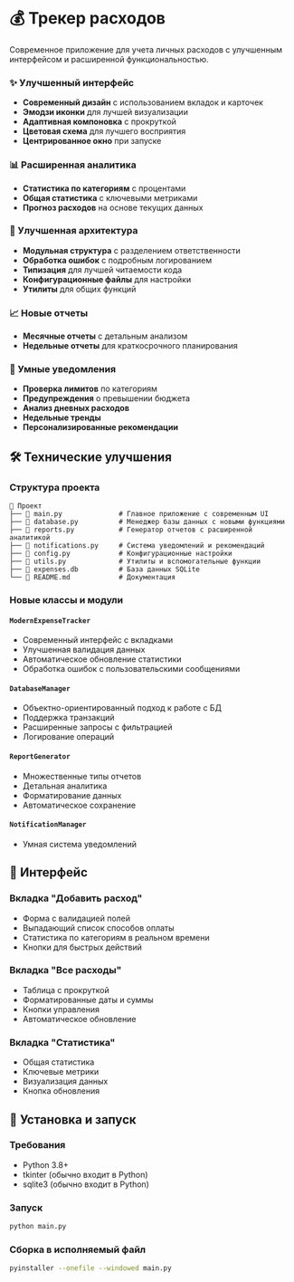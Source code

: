 # 💰 Трекер расходов

Современное приложение для учета личных расходов с улучшенным интерфейсом и расширенной функциональностью.

### ✨ Улучшенный интерфейс
- **Современный дизайн** с использованием вкладок и карточек
- **Эмодзи иконки** для лучшей визуализации
- **Адаптивная компоновка** с прокруткой
- **Цветовая схема** для лучшего восприятия
- **Центрированное окно** при запуске

### 📊 Расширенная аналитика
- **Статистика по категориям** с процентами
- **Общая статистика** с ключевыми метриками
- **Прогноз расходов** на основе текущих данных

### 🔧 Улучшенная архитектура
- **Модульная структура** с разделением ответственности
- **Обработка ошибок** с подробным логированием
- **Типизация** для лучшей читаемости кода
- **Конфигурационные файлы** для настройки
- **Утилиты** для общих функций

### 📈 Новые отчеты
- **Месячные отчеты** с детальным анализом
- **Недельные отчеты** для краткосрочного планирования


### 🔔 Умные уведомления
- **Проверка лимитов** по категориям
- **Предупреждения** о превышении бюджета
- **Анализ дневных расходов**
- **Недельные тренды**
- **Персонализированные рекомендации**

## 🛠️ Технические улучшения

### Структура проекта
```
📁 Проект
├── 📄 main.py              # Главное приложение с современным UI
├── 📄 database.py          # Менеджер базы данных с новыми функциями
├── 📄 reports.py           # Генератор отчетов с расширенной аналитикой
├── 📄 notifications.py     # Система уведомлений и рекомендаций
├── 📄 config.py            # Конфигурационные настройки
├── 📄 utils.py             # Утилиты и вспомогательные функции
├── 📄 expenses.db          # База данных SQLite
└── 📄 README.md            # Документация
```

### Новые классы и модули

#### `ModernExpenseTracker`
- Современный интерфейс с вкладками
- Улучшенная валидация данных
- Автоматическое обновление статистики
- Обработка ошибок с пользовательскими сообщениями

#### `DatabaseManager`
- Объектно-ориентированный подход к работе с БД
- Поддержка транзакций
- Расширенные запросы с фильтрацией
- Логирование операций

#### `ReportGenerator`
- Множественные типы отчетов
- Детальная аналитика
- Форматирование данных
- Автоматическое сохранение

#### `NotificationManager`
- Умная система уведомлений


## 🎨 Интерфейс

### Вкладка "Добавить расход"
- Форма с валидацией полей
- Выпадающий список способов оплаты
- Статистика по категориям в реальном времени
- Кнопки для быстрых действий

### Вкладка "Все расходы"
- Таблица с прокруткой
- Форматированные даты и суммы
- Кнопки управления
- Автоматическое обновление

### Вкладка "Статистика"
- Общая статистика
- Ключевые метрики
- Визуализация данных
- Кнопка обновления

## 🔧 Установка и запуск

### Требования
- Python 3.8+
- tkinter (обычно входит в Python)
- sqlite3 (обычно входит в Python)

### Запуск
```bash
python main.py
```

### Сборка в исполняемый файл
```bash
pyinstaller --onefile --windowed main.py
```

